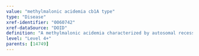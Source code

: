 ```yaml
---
value: "methylmalonic acidemia cb1A type"
type: "Disease"
xref-identifier: "0060742"
xref-dataSource: "DOID"
definition: "A methylmalonic acidemia characterized by autosomal recessive inheritance, defects in the synthesis of AdoCbl, vitamin B12 therapy responsiveness and that has_material_basis_in homozygous or compound heterozygous mutation in the MMAA gene on chromosome 4q31."
level: "Level 4+"
parents: [14749]
---
```

